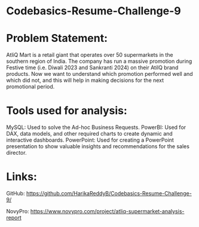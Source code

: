 # Codebasics-Resume-Challenge-9

# Problem Statement:
AtliQ Mart is a retail giant that operates over 50 supermarkets in the southern region of India. The company has run a massive promotion during Festive time (i.e. Diwali 2023 and Sankranti 2024) on their AtilQ brand products. Now we want to understand which promotion performed well and which did not, and this will help in making decisions for the next promotional period.

# Tools used for analysis:
MySQL: Used to solve the Ad-hoc Business Requests.
PowerBI: Used for DAX, data models, and other required charts to create dynamic and interactive dashboards.
PowerPoint: Used for creating a PowerPoint presentation to show valuable insights and recommendations for the sales director.

# Links:
GitHub: https://github.com/HarikaReddyB/Codebasics-Resume-Challenge-9/

NovyPro: https://www.novypro.com/project/atliq-supermarket-analysis-report
